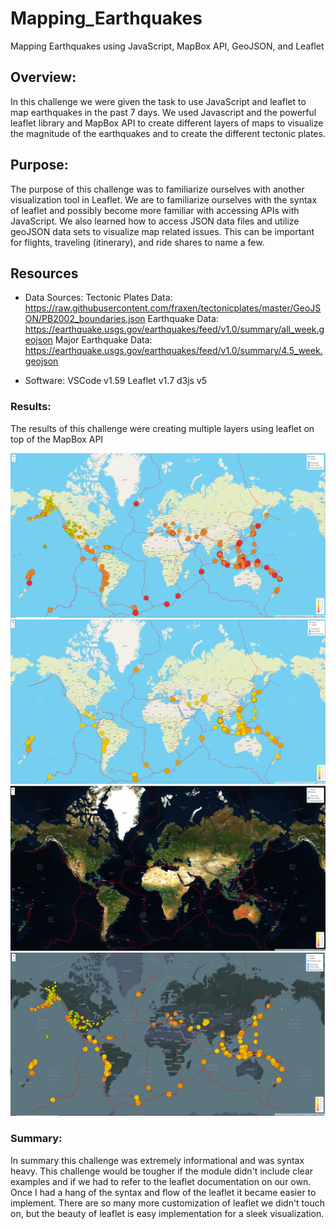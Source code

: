 # Mapping_Earthquakes
Mapping Earthquakes using JavaScript, MapBox API, GeoJSON, and Leaflet

## Overview:
In this challenge we were given the task to use JavaScript and leaflet to map earthquakes in the past 7 days. We used Javascript and the powerful leaflet library and MapBox API to create different layers of maps to visualize the magnitude of the earthquakes and to create the different tectonic plates.

## Purpose:
The purpose of this challenge was to familiarize ourselves with another visualization tool in Leaflet. We are to familiarize ourselves with the syntax of leaflet and possibly become more familiar with accessing APIs with JavaScript. We also learned how to access JSON data files and utilize geoJSON data sets to visualize map related issues. This can be important for flights, traveling (itinerary), and ride shares to name a few.   

## Resources
* Data Sources: 
Tectonic Plates Data:
https://raw.githubusercontent.com/fraxen/tectonicplates/master/GeoJSON/PB2002_boundaries.json
Earthquake Data:
https://earthquake.usgs.gov/earthquakes/feed/v1.0/summary/all_week.geojson
Major Earthquake Data:
https://earthquake.usgs.gov/earthquakes/feed/v1.0/summary/4.5_week.geojson

* Software: 
VSCode v1.59
Leaflet v1.7
d3js v5

### Results:
The results of this challenge were creating multiple layers using leaflet on top of the MapBox API

![All Layers](https://github.com/lo7kyle/Mapping_Earthquakes/blob/main/Earthquake_Challenge/static/images/All_Layers.png)
![Major Earthquakes](https://github.com/lo7kyle/Mapping_Earthquakes/blob/main/Earthquake_Challenge/static/images/Major_earthquakes.png) 
![Tectonic Plates: Satellite](https://github.com/lo7kyle/Mapping_Earthquakes/blob/main/Earthquake_Challenge/static/images/Tectonic_plates.png) 
![3rd Tile Layer: Navigation-Dark](https://github.com/lo7kyle/Mapping_Earthquakes/blob/main/Earthquake_Challenge/static/images/Navigation-Night.png) 

### Summary:
In summary this challenge was extremely informational and was syntax heavy. This challenge would be tougher if the module didn't include clear examples and if we had to refer to the leaflet documentation on our own. Once I had a hang of the syntax and flow of the leaflet it became easier to implement. There are so many more customization of leaflet we didn't touch on, but the beauty of leaflet is easy implementation for a sleek visualization.
